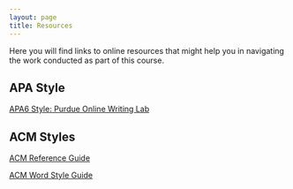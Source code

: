 ```yaml
---
layout: page 
title: Resources
---
```


Here you will find links to online resources that might help you in navigating the work conducted as part of this course. 

## APA Style

[APA6 Style: Purdue Online Writing Lab](https://owl.english.purdue.edu/owl/resource/560/01/)

## ACM Styles

[ACM Reference Guide](http://www.cs.ucy.ac.cy/~chryssis/specs/ACM-refguide.pdf)

[ACM Word Style Guide](http://www.acm.org/publications/article-templates/word-style-guide)